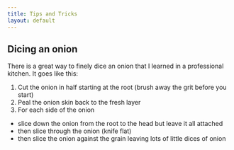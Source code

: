 ```yaml
---
title: Tips and Tricks
layout: default
---
```


## <a name="dice_onion"></a>Dicing an onion
There is a great way to finely dice an onion that I learned in a professional kitchen.  It goes like this:

1. Cut the onion in half starting at the root (brush away the grit before you start)
1. Peal the onion skin back to the fresh layer
1. For each side of the onion
  - slice down the onion from the root to the head but leave it all attached
  - then slice through the onion (knife flat)
  - then slice the onion against the grain leaving lots of little dices of onion
